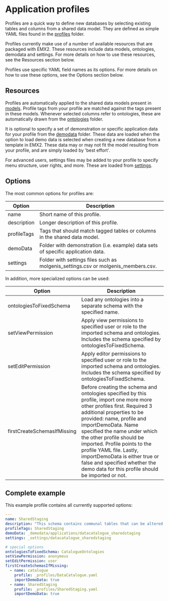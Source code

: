 # Application profiles

Profiles are a quick way to define new databases by selecting existing tables and columns from a shared data model.
They are defined as simple YAML files found in the [profiles](../../data/_profiles) folder.

Profiles currently make use of a number of available resources that are packaged with EMX2.
These resources include data models, ontologies, demodata and settings.
For more details on how to use these resources, see the Resources section below.

Profiles use specific YAML field names as its options.
For more details on how to use these options, see the Options section below.

## Resources

Profiles are automatically applied to the shared data models present in [models](../../data/_models).
Profile tags from your profile are matched against the tags present in these models.
Whenever selected columns refer to ontologies, these are automatically drawn from the [ontologies](../../data/_ontologies) folder.

It is optional to specify a set of demonstration or specific application data for your profile from the [demodata](../../data/_demodata) folder.
These data are loaded when the option to load demo data is selected when creating a new database from a template in EMX2.
These data may or may not fit the model resulting from your profile, and are simply loaded by 'best effort'.

For advanced users, settings files may be added to your profile to specify menu structure, user rights, and more.
These are loaded from [settings](../../data/_settings).

## Options

The most common options for profiles are:

| Option      | Description                                                                       |
|-------------|-----------------------------------------------------------------------------------|
| name        | Short name of this profile.                                                       |
| description | Longer description of this profile.                                               |
| profileTags | Tags that should match tagged tables or columns in the shared data model.         |
| demoData    | Folder with demonstration (i.e. example) data sets of specific application data.  |
| settings    | Folder with settings files such as molgenis_settings.csv or molgenis_members.csv. |

In addition, more specialized options can be used:

| Option                      | Description                                                                                                                                                                                                                                                                                                                                                                                                                                          |
|-----------------------------|------------------------------------------------------------------------------------------------------------------------------------------------------------------------------------------------------------------------------------------------------------------------------------------------------------------------------------------------------------------------------------------------------------------------------------------------------|
| ontologiesToFixedSchema     | Load any ontologies into a separate schema with the specified name.                                                                                                                                                                                                                                                                                                                                                                                  |
| setViewPermission           | Apply view permissions to specified user or role to the imported schema and ontologies. Includes the schema specified by ontologiesToFixedSchema.                                                                                                                                                                                                                                                                                                    |
| setEditPermission           | Apply editor permissions to specified user or role to the imported schema and ontologies. Includes the schema specified by ontologiesToFixedSchema.                                                                                                                                                                                                                                                                                                  |
| firstCreateSchemasIfMissing | Before creating the schema and ontologies specified by this profile, import one more more other profiles first. Required 3 additional properties to be provided: name, profile and importDemoData. Name specified the name under which the other profile should be imported. Profile points to the profile YAML file. Lastly, importDemoData is either true or false and specified whether the demo data for this profile should be imported or not. |

## Complete example

This example profile contains all currently supported options:

```yaml
---
name: SharedStaging
description: "This schema contains communal tables that can be altered by all users."
profileTags: SharedStaging
demoData: _demodata/applications/datacatalogue_sharedstaging
settings: _settings/datacatalogue_sharedstaging

# special options
ontologiesToFixedSchema: CatalogueOntologies
setViewPermission: anonymous
setEditPermission: user
firstCreateSchemasIfMissing:
  - name: catalogue
    profile: _profiles/DataCatalogue.yaml
    importDemoData: true
  - name: SharedStaging
    profile: _profiles/SharedStaging.yaml
    importDemoData: true
```
